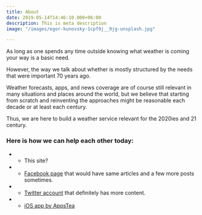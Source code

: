 ```yaml
---
title: About
date: 2019-05-14T14:46:10.000+06:00
description: This is meta description
image: "/images/egor-kunovsky-1cpf9j__9jg-unsplash.jpg"

---
```

As long as one spends any time outside knowing what weather is coming your way is a basic need.

However, the way we talk about whether is mostly structured by the needs that were important 70 years ago.

Weather forecasts, apps, and news coverage are of course still relevant in many situations and places around the world, but we believe that starting from scratch and reinventing the approaches might be reasonable each decade or at least each century.

Thus, we are here to build a weather service relevant for the 2020ies and 21 century.

### Here is how we can help each other today:

* - This site?
* - [Facebook page](https://www.facebook.com/weathergizmo/ "Weather Gizmo @ Facebook") that would have same articles and a few more posts sometimes.
* - [Twitter account]() that definitely has more content.
* - [iOS app by AppsTea](https://appstea.com/blog/weather-and-climate-tracker/ "Weather & Climate Tracker by AppsTea")